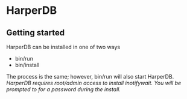 # HarperDB

## Getting started
HarperDB can be installed in one of two ways
* bin/run
* bin/install

The process is the same; however, bin/run will also start HarperDB.
*HarperDB requires root/admin access to install inotifywait. You will be prompted to for a password during the install.*




